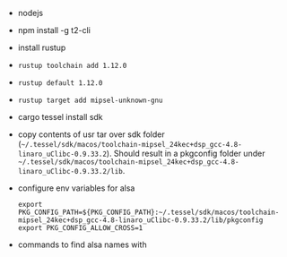 - nodejs
- npm install -g t2-cli
- install rustup
- `rustup toolchain add 1.12.0`
- `rustup default 1.12.0`
- `rustup target add mipsel-unknown-gnu`
- cargo tessel install sdk
- copy contents of usr tar over sdk folder (`~/.tessel/sdk/macos/toolchain-mipsel_24kec+dsp_gcc-4.8-linaro_uClibc-0.9.33.2`). Should result in a pkgconfig folder under `~/.tessel/sdk/macos/toolchain-mipsel_24kec+dsp_gcc-4.8-linaro_uClibc-0.9.33.2/lib`.
- configure env variables for alsa

  ```
  export PKG_CONFIG_PATH=${PKG_CONFIG_PATH}:~/.tessel/sdk/macos/toolchain-mipsel_24kec+dsp_gcc-4.8-linaro_uClibc-0.9.33.2/lib/pkgconfig
  export PKG_CONFIG_ALLOW_CROSS=1
  ```

- commands to find alsa names with

